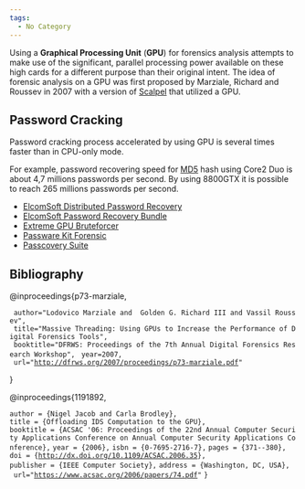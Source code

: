 ```yaml
---
tags:
  - No Category
---
```

Using a **Graphical Processing Unit** (**GPU**) for forensics analysis
attempts to make use of the significant, parallel processing power
available on these high cards for a different purpose than their
original intent. The idea of forensic analysis on a GPU was first
proposed by Marziale, Richard and Roussev in 2007 with a version of
[Scalpel](scalpel.md) that utilized a GPU.

## Password Cracking

Password cracking process accelerated by using GPU is several times
faster than in CPU-only mode.

For example, password recovering speed for [MD5](md5.md) hash
using Core2 Duo is about 4,7 millions passwords per second. By using
8800GTX it is possible to reach 265 millions passwords per second.

- [ElcomSoft Distributed Password
  Recovery](https://www.elcomsoft.com/edpr.html)
- [ElcomSoft Password Recovery
  Bundle](https://www.elcomsoft.com/edfb.html)
- [Extreme GPU Bruteforcer](http://www.insidepro.com/eng/egb.shtml)
- [Passware Kit
  Forensic](https://www.passware.com/)
- [Passcovery
  Suite](https://passcovery.com/products/passcoverysuite.htm)

## Bibliography

<bibtex> @inproceedings{p73-marziale,

` author="Lodovico Marziale and  Golden G. Richard III and Vassil Roussev",`
` title="Massive Threading: Using GPUs to Increase the Performance of Digital Forensics Tools",`
` booktitle="DFRWS: Proceedings of the 7th Annual Digital Forensics Research Workshop",`
` year=2007,`
` url="`[`http://dfrws.org/2007/proceedings/p73-marziale.pdf`](http://dfrws.org/2007/proceedings/p73-marziale.pdf)`"`

} </bibtex>

<bibtex> @inproceedings{1191892,

`author = {Nigel Jacob and Carla Brodley},`
`title = {Offloading IDS Computation to the GPU},`
`booktitle = {ACSAC '06: Proceedings of the 22nd Annual Computer Security Applications Conference on Annual Computer Security Applications Conference},`
`year = {2006},`
`isbn = {0-7695-2716-7},`
`pages = {371--380},`
`doi = {`[`http://dx.doi.org/10.1109/ACSAC.2006.35`](http://dx.doi.org/10.1109/ACSAC.2006.35)`},`
`publisher = {IEEE Computer Society},`
`address = {Washington, DC, USA},`
` url="`[`https://www.acsac.org/2006/papers/74.pdf`](https://www.acsac.org/2006/papers/74.pdf)`"`
`}`

</bibtex>